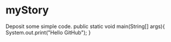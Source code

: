 # myStory
Deposit some simple code.
public static void main(String[] args){
  System.out.print("Hello GitHub");
}
